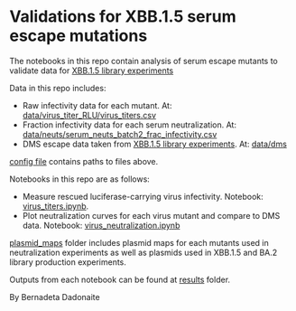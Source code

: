 # Validations for XBB.1.5 serum escape mutations

The notebooks in this repo contain analysis of serum escape mutants to validate data for [XBB.1.5 library experiments](https://github.com/dms-vep/SARS-CoV-2_XBB.1.5_spike_DMS) 


Data in this repo includes:
- Raw infectivity data for each mutant. At: [data/virus_titer_RLU/virus_titers.csv](./data/virus_titer_RLU/virus_titers.csv)
- Fraction infectivity data for each serum neutralization. At: [data/neuts/serum_neuts_batch2_frac_infectivity.csv](./data/neuts/serum_neuts_batch2_frac_infectivity.csv)
- DMS escape data taken from [XBB.1.5 library experiments](https://github.com/dms-vep/SARS-CoV-2_XBB.1.5_spike_DMS). At: [data/dms](./data/dms)

[config file](.config.yaml) contains paths to files above. 

Notebooks in this repo are as follows:
- Measure rescued luciferase-carrying virus infectivity. Notebook: [virus_titers.ipynb](virus_titers.ipynb).
- Plot neutralization curves for each virus mutant and compare to DMS data. Notebook: [virus_neutralization.ipynb](virus_neutralization.ipynb)


[plasmid_maps](./plasmid_maps) folder includes plasmid maps for each mutants used in neutralization experiments as well as plasmids used in XBB.1.5 and BA.2 library production experiments.

Outputs from each notebook can be found at [results](./results) folder.


By Bernadeta Dadonaite